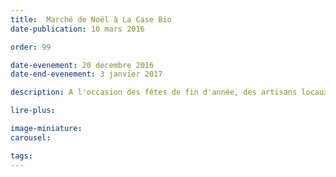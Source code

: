 ```yaml
---
title:  Marché de Noël à La Case Bio
date-publication: 10 mars 2016

order: 99

date-evenement: 20 decembre 2016
date-end-evenement: 3 janvier 2017

description: A l'occasion des fêtes de fin d'année, des artisans locaux vous présentent leurs créations. Des idées de cadeaux, à découvrir...

lire-plus: 

image-miniature: 
carousel: 

tags: 
---
```


<!--fin-excerpt-->
<!-- ******************************** -->
<!-- **** début contenu détaillé **** -->




<!-- **** fin contenu détaillé **** -->
<!-- ****************************** -->



